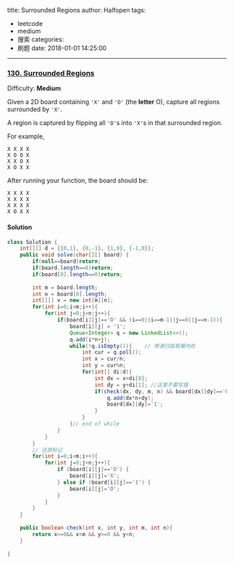 title: Surrounded Regions
author: Halfopen
tags:
  - leetcode
  - medium
  - 搜索
categories:
  - 刷题
date: 2018-01-01 14:25:00
---
### [130\. Surrounded Regions](https://leetcode.com/problems/surrounded-regions/description/)

Difficulty: **Medium**

Given a 2D board containing `'X'` and `'O'` (the **letter** O), capture all regions surrounded by `'X'`.

A region is captured by flipping all `'O'`s into `'X'`s in that surrounded region.

For example,  

```
X X X X
X O O X
X X O X
X O X X
```

After running your function, the board should be:

```
X X X X
X X X X
X X X X
X O X X
```

#### Solution
```java
class Solution {
    int[][] d = {{0,1}, {0,-1}, {1,0}, {-1,0}};
    public void solve(char[][] board) {
        if(null==board)return;
        if(board.length==0)return;
        if(board[0].length==0)return;
        
        int m = board.length;
        int n = board[0].length;
        int[][] v = new int[m][n];
        for(int i=0;i<m;i++){
            for(int j=0;j<n;j++){
                if(board[i][j]=='O' && (i==0||i==m-1||j==0||j==n-1)){
                    board[i][j] = '1';
                    Queue<Integer> q = new LinkedList<>();
                    q.add(i*n+j);
                    while(!q.isEmpty()){	// 用递归容易爆内存
                        int cur = q.poll();
                        int x = cur/n;
                        int y = cur%n;
                        for(int[] di:d){
                            int dx = x+di[0];
                            int dy = y+di[1]; //这里不要写错
                            if(check(dx, dy, m, n) && board[dx][dy]=='O'){
                                q.add(dx*n+dy);
                                board[dx][dy]='1';
                            }
                        }
                    }// end of while
                }
            }
        }
        // 还原标记
        for(int i=0;i<m;i++){
            for(int j=0;j<n;j++){
                if (board[i][j]=='O') {
                    board[i][j]='X';
                } else if (board[i][j]=='1') {
                    board[i][j]='O';
                }
            }
        }
    }
    
    public boolean check(int x, int y, int m, int n){
        return x>=0&& x<m && y>=0 && y<n;
    }
    
}
```